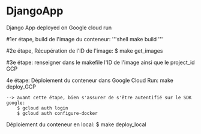 # DjangoApp
Django App deployed on Google cloud run

#1er étape, build de l'image du conteneur:
    '''shell
    make build '''

#2e étape, Récupération de l'ID de l'image:
    $ make get_images

#3e étape: renseigner dans le makefile l'ID de l'image ainsi que le project_id GCP

4e étape: Déploiement du conteneur dans Google Cloud Run: 
    make deploy_GCP

    --> avant cette étape, bien s'assurer de s'être autentifié sur le SDK google:
        $ gcloud auth login
        $ gcloud auth configure-docker


Déploiement du conteneur en local: 
    $ make deploy_local 